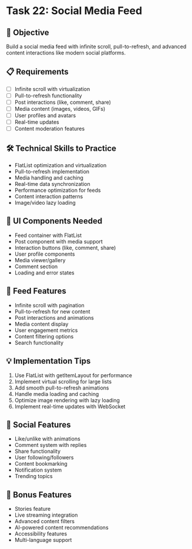 # Task 22: Social Media Feed

## 🎯 Objective
Build a social media feed with infinite scroll, pull-to-refresh, and advanced content interactions like modern social platforms.

## 📋 Requirements
- [ ] Infinite scroll with virtualization
- [ ] Pull-to-refresh functionality
- [ ] Post interactions (like, comment, share)
- [ ] Media content (images, videos, GIFs)
- [ ] User profiles and avatars
- [ ] Real-time updates
- [ ] Content moderation features

## 🛠️ Technical Skills to Practice
- FlatList optimization and virtualization
- Pull-to-refresh implementation
- Media handling and caching
- Real-time data synchronization
- Performance optimization for feeds
- Content interaction patterns
- Image/video lazy loading

## 🎨 UI Components Needed
- Feed container with FlatList
- Post component with media support
- Interaction buttons (like, comment, share)
- User profile components
- Media viewer/gallery
- Comment section
- Loading and error states

## 📱 Feed Features
- Infinite scroll with pagination
- Pull-to-refresh for new content
- Post interactions and animations
- Media content display
- User engagement metrics
- Content filtering options
- Search functionality

## 💡 Implementation Tips
1. Use FlatList with getItemLayout for performance
2. Implement virtual scrolling for large lists
3. Add smooth pull-to-refresh animations
4. Handle media loading and caching
5. Optimize image rendering with lazy loading
6. Implement real-time updates with WebSocket

## 🔄 Social Features
- Like/unlike with animations
- Comment system with replies
- Share functionality
- User following/followers
- Content bookmarking
- Notification system
- Trending topics

## 🚀 Bonus Features
- Stories feature
- Live streaming integration
- Advanced content filters
- AI-powered content recommendations
- Accessibility features
- Multi-language support
